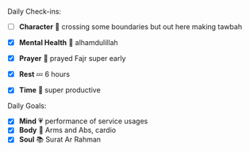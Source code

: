 Daily Check-ins:
- [ ] **Character** :tongue: crossing some boundaries but out here making tawbah
- [x] **Mental Health** :thought_balloon: alhamdulillah
- [x] **Prayer** :pray: prayed Fajr super early
- [x] **Rest** :zzz: 6 hours
- [x] **Time** :iphone: super productive



Daily Goals:
- [x] **Mind** :heartpulse: performance of service usages
- [x] **Body** :dancer: Arms and Abs, cardio
- [x] **Soul** :books: Surat Ar Rahman
